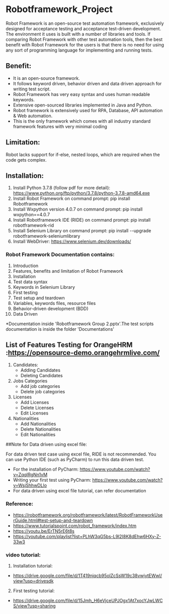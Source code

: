 # Robotframework_Project

Robot Framework is an open-source test automation framework, exclusively designed for acceptance testing and acceptance test-driven development. The environment it uses is built with a number of libraries and tools. If comparing Robot Framework with other test automation tools, then the best benefit with Robot Framework for the users is that there is no need for using any sort of programming language for implementing and running tests.

## Benefit:

- It is an open-source framework.
- It follows keyword driven, behavior driven and data driven approach for writing test script.
- Robot Framework has very easy syntax and uses human readable keywords.
- Extensive open-sourced libraries implemented in Java and Python.
- Robot framework is extensively used for RPA, Database, API automation & Web automation.
- This is the only framework which comes with all industry standard framework features with very minimal coding

## Limitation:

Robot lacks support for if-else, nested loops, which are required when the code gets complex.

## Installation:

1. Install Python 3.7.8 (follow pdf for more detail):
   https://www.python.org/ftp/python/3.7.8/python-3.7.8-amd64.exe
2. Install Robot Framework on command prompt:
   pip install Robotframework
3. Install Wxpython version 4.0.7 on command prompt:
   pip install wxpython==4.0.7
4. Install Robotframework IDE (RIDE) on command prompt:
   pip install robotframework-rid
5. Install Selenium Library on command prompt:
   pip install --upgrade robotframework-seleniumlibrary
6. Install WebDriver:
   https://www.selenium.dev/downloads/

### Robot Framework Documentation contains:

1. Introduction
2. Features, benefits and limitation of Robot Framework
3. Installation
4. Test data syntax​
5. Keywords in Selenium Library ​
6. First testing
7. Test setup and teardown
8. Variables, keywords files, resource files
9. Behavior-driven development (BDD)
10. Data Driven

\*Documentation inside 'Robotframework Group 2.pptx'.The test scripts documentation is inside the folder 'Documentations'

## List of Features Testing for OrangeHRM :https://opensource-demo.orangehrmlive.com/

1. Candidates:
   - Adding Candidates
   - Deleting Candidates
2. Jobs Categories
   - Add job categories
   - Delete job categories
3. Licenses
   - Add Licenses
   - Delete Licenses
   - Edit Licenses
4. Nationalities
   - Add Nationalities
   - Delete Nationalities
   - Edit Nationalities

##Note for Data driven using excel file:

For data driven test case using excel file, RIDE is not recommended. You can use Python IDE (such as PyCharm) to run this data driven test.

- For the installation of PyCharm: https://www.youtube.com/watch?v=ZqqIRgNn1vM
- Writing your first test using PyCharm: https://www.youtube.com/watch?v=WsjShhwDLlo
- For data driven using excel file tutorial, can refer documentation

### Reference:

- https://robotframework.org/robotframework/latest/RobotFrameworkUserGuide.html#test-setup-and-teardown
- https://www.tutorialspoint.com/robot_framework/index.htm​
- https://youtu.be/ErTN5rE6t8s​
- https://youtube.com/playlist?list=PLhW3qG5bs-L9l2I8K8dEhw6HXy-Z-33w3​

### video tutorial:

1. Installation tutorial:

- https://drive.google.com/file/d/1T419njqcb95olZcSsW19c38vwjytEWwl/view?usp=drivesdk

2. First testing tutorial:

- https://drive.google.com/file/d/15Jmh_H6eVjceUPJOgx1At7xocYJwLWCS/view?usp=sharing
 
